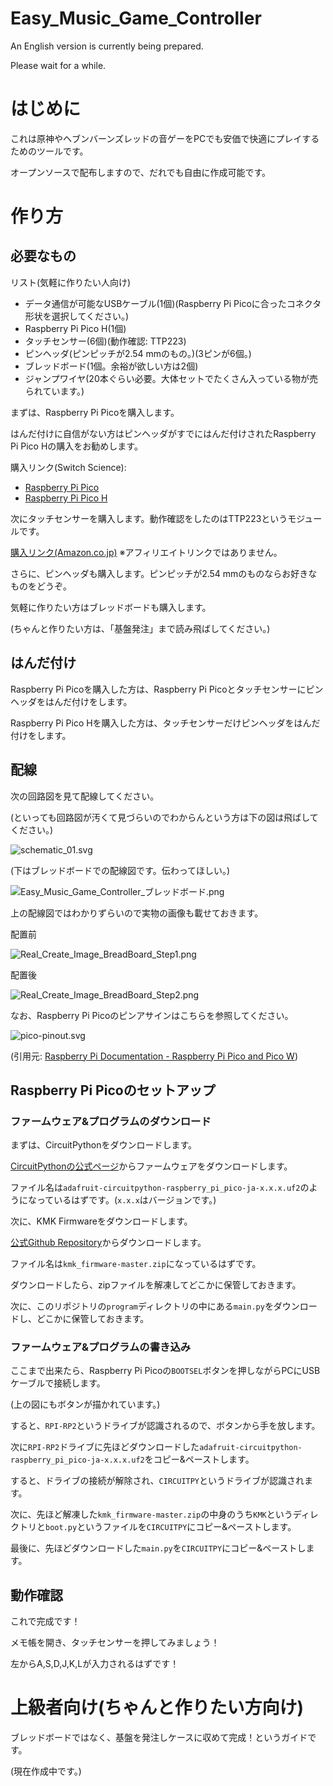 # Easy_Music_Game_Controller

An English version is currently being prepared.

Please wait for a while.

# はじめに
これは原神やヘブンバーンズレッドの音ゲーをPCでも安価で快適にプレイするためのツールです。

オープンソースで配布しますので、だれでも自由に作成可能です。

# 作り方
## 必要なもの
リスト(気軽に作りたい人向け)
- データ通信が可能なUSBケーブル(1個)(Raspberry Pi Picoに合ったコネクタ形状を選択してください。)
- Raspberry Pi Pico H(1個)
- タッチセンサー(6個)(動作確認: TTP223)
- ピンヘッダ(ピンピッチが2.54 mmのもの。)(3ピンが6個。)
- ブレッドボード(1個。余裕が欲しい方は2個)
- ジャンプワイヤ(20本ぐらい必要。大体セットでたくさん入っている物が売られています。)

まずは、Raspberry Pi Picoを購入します。

はんだ付けに自信がない方はピンヘッダがすでにはんだ付けされたRaspberry Pi Pico Hの購入をお勧めします。

購入リンク(Switch Science):
- [Raspberry Pi Pico](https://ssci.to/6900)
- [Raspberry Pi Pico H](https://ssci.to/8170)

次にタッチセンサーを購入します。動作確認をしたのはTTP223というモジュールです。

[購入リンク(Amazon.co.jp)](https://amzn.asia/d/cPFWkBX)
※アフィリエイトリンクではありません。

さらに、ピンヘッダも購入します。ピンピッチが2.54 mmのものならお好きなものをどうぞ。

気軽に作りたい方はブレッドボードも購入します。

(ちゃんと作りたい方は、「基盤発注」まで読み飛ばしてください。)

## はんだ付け
Raspberry Pi Picoを購入した方は、Raspberry Pi Picoとタッチセンサーにピンヘッダをはんだ付けをします。

Raspberry Pi Pico Hを購入した方は、タッチセンサーだけピンヘッダをはんだ付けをします。

## 配線
次の回路図を見て配線してください。

(といっても回路図が汚くて見づらいのでわからんという方は下の図は飛ばしてください。)

![schematic_01.svg](schematic/schematic_01.svg)

(下はブレッドボードでの配線図です。伝わってほしい。)

![Easy_Music_Game_Controller_ブレッドボード.png](image/Easy_Music_Game_Controller_ブレッドボード.png)

上の配線図ではわかりずらいので実物の画像も載せておきます。

配置前

![Real_Create_Image_BreadBoard_Step1.png](image/Real_Create_Image_BreadBoard_Step1.png)

配置後

![Real_Create_Image_BreadBoard_Step2.png](image/Real_Create_Image_BreadBoard_Step2.png)

なお、Raspberry Pi Picoのピンアサインはこちらを参照してください。

![pico-pinout.svg](https://www.raspberrypi.com/documentation/microcontrollers/images/pico-pinout.svg)

(引用元: [Raspberry Pi Documentation - Raspberry Pi Pico and Pico W](https://www.raspberrypi.com/documentation/microcontrollers/raspberry-pi-pico.html))

## Raspberry Pi Picoのセットアップ

### ファームウェア&プログラムのダウンロード
まずは、CircuitPythonをダウンロードします。

[CircuitPythonの公式ページ](https://circuitpython.org/board/raspberry_pi_pico/)からファームウェアをダウンロードします。

ファイル名は``adafruit-circuitpython-raspberry_pi_pico-ja-x.x.x.uf2``のようになっているはずです。(``x.x.x``はバージョンです。)

次に、KMK Firmwareをダウンロードします。

[公式Github Repository](https://github.com/KMKfw/kmk_firmware/archive/refs/heads/master.zip)からダウンロードします。

ファイル名は``kmk_firmware-master.zip``になっているはずです。

ダウンロードしたら、zipファイルを解凍してどこかに保管しておきます。

次に、このリポジトリの``program``ディレクトリの中にある``main.py``をダウンロードし、どこかに保管しておきます。

### ファームウェア&プログラムの書き込み
ここまで出来たら、Raspberry Pi Picoの``BOOTSEL``ボタンを押しながらPCにUSBケーブルで接続します。

(上の図にもボタンが描かれています。)

すると、``RPI-RP2``というドライブが認識されるので、ボタンから手を放します。

次に``RPI-RP2``ドライブに先ほどダウンロードした``adafruit-circuitpython-raspberry_pi_pico-ja-x.x.x.uf2``をコピー&ペーストします。

すると、ドライブの接続が解除され、``CIRCUITPY``というドライブが認識されます。

次に、先ほど解凍した``kmk_firmware-master.zip``の中身のうち``KMK``というディレクトリと``boot.py``というファイルを``CIRCUITPY``にコピー&ペーストします。

最後に、先ほどダウンロードした``main.py``を``CIRCUITPY``にコピー&ペーストします。

## 動作確認
これで完成です！

メモ帳を開き、タッチセンサーを押してみましょう！

左からA,S,D,J,K,Lが入力されるはずです！

# 上級者向け(ちゃんと作りたい方向け)
ブレッドボードではなく、基盤を発注しケースに収めて完成！というガイドです。

(現在作成中です。)